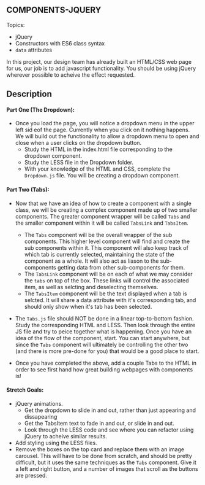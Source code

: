 **COMPONENTS-JQUERY**
----------------------------------

Topics:
* jQuery 
* Constructors with ES6 class syntax
* `data` attributes

In this project, our design team has already built an HTML/CSS web page for us, our job is to add javascript functionality. You should be using jQuery wherever possible to acheive the effect requested. 

## Description

#### Part One (The Dropdown):
* Once you load the page, you will notice a dropdown menu in the upper left sid eof the page. Currently when you click on it nothing happens. We will build out the functionality to allow a dropdown menu to open and close when a user clicks on the dropdown button.
  * Study the HTML in the index.html file corresponding to the dropdown component.
  * Study the LESS file in the Dropdown folder. 
  * With your knowledge of the HTML and CSS, complete the `Dropdown.js` file. You will be creating a dropdown component.

#### Part Two (Tabs):
* Now that we have an idea of how to create a component with a single class, we will be creating a complex component made up of two smaller components. The greater component wrapper will be called `Tabs` and the smaller component within it will be called `TabsLink` and `TabsItem`.
  * The `Tabs` component will be the overall wrapper of the sub components. This higher level component will find and create the sub components within it. This component will also keep track of which tab is currently selected, maintaining the state of the component as a whole. It will also act as liason to the sub-components getting data from other sub-components for them. 
  * The `TabsLink` component will be on each of what we may consider the `tabs` on top of the box. These links will control the associated item, as well as selcting and deselecting themselves.
  * The `TabsItem` component will be the text displayed when a tab is selcted. It will share a data attribute with it's corresponding tab, and should only show when it's tab has been selected.

* The `Tabs.js`  file should NOT be done in a linear top-to-bottom fashion. Study the corresponding HTML and LESS. Then look through the entire JS file and try to peice together what is happening. Once you have an idea of the flow of the component, start. You can start anywhere, but since the `Tabs` component will ultimately be controlling the other two (and there is more pre-done for you) that would be a good place to start. 

* Once you have completed the above, add a couple Tabs to the HTML in order to see first hand how great building webpages with components is!

#### Stretch Goals:
* jQuery animations.
  * Get the dropdown to slide in and out, rather than just appearing and dissapearing
  * Get the TabsItem text to fade in and out, or slide in and out.
  * Look through the LESS code and see where you can refactor using jQuery to acheive similar results.
* Add styling using the LESS files.
* Remove the boxes on the top card and replace them with an image carousel. This will have to be done from scratch, and should be pretty difficult, but it uses the same techniques as the `Tabs` component. Give it a left and right button, and a number of images that scroll as the buttons are pressed.
  